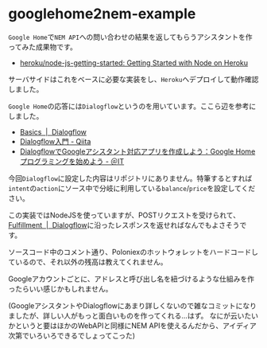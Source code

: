 # googlehome2nem-example

`Google Home`で`NEM API`への問い合わせの結果を返してもらうアシスタントを作ってみた成果物です。

- [heroku/node-js-getting-started: Getting Started with Node on Heroku](https://github.com/heroku/node-js-getting-started)

サーバサイドはこれをベースに必要な実装をし、`Heroku`へデプロイして動作確認しました。

`Google Home`の応答には`Dialogflow`というのを用いています。ここら辺を参考にしました。

- [Basics  |  Dialogflow](https://dialogflow.com/docs/getting-started/basics)
- [Dialogflow入門 - Qiita](https://qiita.com/kenz_firespeed/items/0979ceb05e4e3299f313#entity%E3%82%92%E4%BD%9C%E3%82%8B)
- [DialogflowでGoogleアシスタント対応アプリを作成しよう：Google Homeプログラミングを始めよう - ＠IT](http://www.atmarkit.co.jp/ait/articles/1712/08/news025.html)

今回`Dialogflow`に設定した内容はリポジトリにありません。特筆するとすれば`intent`の`action`にソース中で分岐に利用している`balance`/`price`を設定してください。

この実装ではNodeJSを使っていますが、POSTリクエストを受けられて、[Fulfillment  |  Dialogflow](https://dialogflow.com/docs/fulfillment#webhook-example)に沿ったレスポンスを返せればなんでもよさそうです。

ソースコード中のコメント通り、Poloniexのホットウォレットをハードコードしているので、それ以外の残高は教えてくれません。

Googleアカウントごとに、アドレスと呼び出し名を紐づけるような仕組みを作ったらいい感じかもしれません。

(GoogleアシスタントやDialogflowにあまり詳しくないので雑なコミットになりましたが、詳しい人がもっと面白いものを作ってくれる…はず。
なにが云いたいかというと要はほかのWebAPIと同様にNEM APIを使えるんだから、アイディア次第でいろいろできるでしょってこった)
